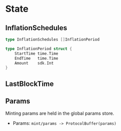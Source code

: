 <!--
order: 2
-->

# State

## InflationSchedules

```go
type InflationSchedules []InflationPeriod

type InflationPeriod struct {
    StartTime time.Time
    EndTime   time.Time
    Amount    sdk.Int
}
```

## LastBlockTime

## Params

Minting params are held in the global params store.

- Params: `mint/params -> ProtocolBuffer(params)`
